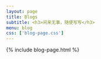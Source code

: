 ```yaml
---
layout: page
title: Blogs
subtitle: <h3>闲来无事，随便写写</h3>
menu: blog
css: ['blog-page.css']
---
```

{% include blog-page.html %}